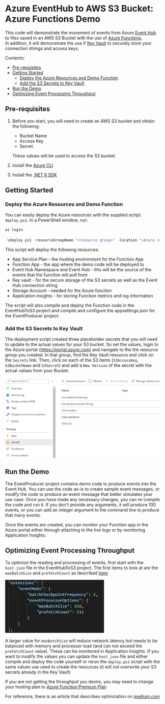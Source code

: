 # Azure EventHub to AWS S3 Bucket: Azure Functions Demo

This code will demonstrate the movement of events from Azure [Event Hub](https://azure.microsoft.com/en-us/services/event-hubs) to files saved in an AWS S3 Bucket with the use of [Azure Functions](https://azure.microsoft.com/en-us/services/functions/).\
In addition, it will demonstrate the use if [Key Vault](https://azure.microsoft.com/en-us/services/key-vault/) to securely store your connection strings and access keys.

Contents:

- [Pre-requisites](#pre-requisites)
- [Getting Started](#getting-started)
  - [Deploy the Azure Resources and Demo Function](#deploy-the-azure-resources-and-demo-function)
  - [Add the S3 Secrets to Key Vault](#add-the-s3-secrets-to-key-vault)
- [Run the Demo](#run-the-demo)
- [Optimizing Event Processing Throughput](#optimizing-event-processing-throughput)
## Pre-requisites

1. Before you start, you will need to create an AWS S3 bucket and obtain the following:

    - Bucket Name
    - Access Key
    - Secret

    These values will be used to access the S3 bucket.

2. Install the [Azure CLI ](https://docs.microsoft.com/en-us/cli/azure/install-azure-cli)
3. Install the [.NET 6 SDK](https://dotnet.microsoft.com/download)

## Getting Started

### Deploy the Azure Resources and Demo Function

You can easily deploy the Azure resources with the supplied script: `deploy.ps1`. In a PowerShell window, run:

``` Powershell
az login

.\deploy.ps1 -resourceGroupName "<resource group>" -location "<Azure region>" -functionAppName "<name of funciton app>"

```

This script will deploy the following resources:

- App Service Plan - the hosting environment for the Function App
- Function App - the app where the demo code will be deployed to
- Event Hub Namespace and Event Hub - this will be the source of the events that the function will pull from
- Key vault - for the secure storage of the S3 secrets as well as the Event Hub connection string
- Storage Account - needed for the Azure function
- Application insights - for storing Function metrics and log information

The script will also compile and deploy the Function code in the EventHubToS3 project and compile and configure the appsettings.json for the EventProducer project.


### Add the S3 Secrets to Key Vault

The deployment script created three placeholder secrets that you will need to update to the actual values for your S3 bucket. So set the values, login to the Azure portal (https://portal.azure.com) and navigate to the the resource group you created. In that group, find the Key Vault resource and click on the `Secrets` link. Then, click on each of the S3 items (`S3AccessKey`, `S3BucketName` and `S3Secret`) and add a `New Version` of the secret with the actual values from your Bucket.

![Screen shot of key vault secrets](images/keyvault.png)

## Run the Demo

The EventProducer project contains demo code to produce events into the Event Hub. You can use the code as-is to create sample event messages, or modify the code to produce an event message that better simulates your use case. Once you have made any necessary changes, you can re-compile the code and run it. If you don't provide any arguments, it will produce 100 events, or you can add an integer argument to the command line to produce that many events.

Once the events are created, you can monitor your Function app in the Azure portal either through attaching to the live logs or by monitoring Application Insights.

## Optimizing Event Processing Throughput

To optimize the reading and processing of events, first start with the `host.json` file in the EventHubToS3 project. The first items to look at are the `maxBatchSize` and `prefetchCount` as described [here](https://docs.microsoft.com/en-us/azure/azure-functions/functions-bindings-event-hubs#hostjson-settings)

![sample event hub processor settings](images/eventhub-host.json.png)

A larger value for `maxBatchSize` will reduce network latency but needs to be balanced with memory and processor load (and can not exceed the `prefetchCount` value). These can be monitored in Application Insights. If you want to modify the values you can update the `host.json` file and either compile and deploy the code yourself or rerun the `deploy.ps1` script with the same values use used to create the resources (it will not overwrite your S3 secrets already in the Key Vault)

If you are not getting the throughput you desire, you may need to change your hosting plan to [Azure Function Premium Plan](https://docs.microsoft.com/en-us/azure/azure-functions/functions-premium-plan?tabs=portal)


For reference, there is an article that describes optimization on [medium.com](https://medium.com/@iizotov/azure-functions-and-event-hubs-optimising-for-throughput-549c7acd2b75)